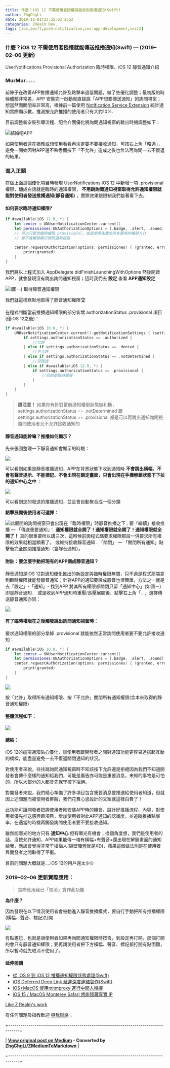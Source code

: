 ```yaml
---
title: 什麼？iOS 12 不需使用者授權就能收到推播通知(Swift)
author: ZhgChgLi
date: 2018-11-01T23:35:02.255Z
categories: ZRealm Dev.
tags: [ios,swift,push-notification,ios-app-development,ios12]
---
```


### 什麼？iOS 12 不需使用者授權就能傳送推播通知(Swift) — (2019–02–06 更新)

UserNotifications Provisional Authorization 臨時權限、iOS 12 靜音通知介紹
### MurMur……

前陣子在改善APP推播通知允許及點擊率過低問題，做了些優化調整；最初版的時候體驗非常差，APP 安裝完一啟動就直接跳「APP想要傳送通知」的詢問視窗；想當然而關閉率非常高，根據前一篇使用 [Notification Service Extension](../cb6eba52a342) 統計通知實際顯示數，推測按允許推播的使用者只有大約10%．

目前調整新安裝引導流程、配合介面優化將詢問通知視窗的跳出時機調整如下：

![[結婚吧APP](https://itunes.apple.com/tw/app/%E7%B5%90%E5%A9%9A%E5%90%A7-%E4%B8%8D%E6%89%BE%E6%9C%80%E8%B2%B4-%E5%8F%AA%E6%89%BE%E6%9C%80%E5%B0%8D/id1356057329?ls=1&mt=8)](/assets/ade9e745a4bf/1*Yehjud9-RMPTENiVQz4Ryg.gif "[結婚吧APP](https://itunes.apple.com/tw/app/%E7%B5%90%E5%A9%9A%E5%90%A7-%E4%B8%8D%E6%89%BE%E6%9C%80%E8%B2%B4-%E5%8F%AA%E6%89%BE%E6%9C%80%E5%B0%8D/id1356057329?ls=1&mt=8)")

如果使用者還在猶豫或想使用看看再決定要不要接收通知，可按右上角「略過」，避免一開始因對APP還不熟悉而按下「不允許」造成之後也無法再詢問一去不復返的結果。
### 進入正題

在做上面這個優化項目時發現 UserNotifications iOS 12 中新增一項 .provisional 權限，翻成白話就是臨時的通知權限， **不用跳詢問通知視窗取得允許通知權限就能對使用者發送推播通知(靜音通知)** ，實際效果跟限制我們接著看下去。
#### 如何要求臨時通知權限?
```swift
if #available(iOS 12.0, *) {
    let center = UNUserNotificationCenter.current()
    let permissiones:UNAuthorizationOptions = [.badge, .alert, .sound, .provisional]
    // 可以只要求臨時權限.provisional，或是順便先要求所有要用的權限ＸＤ
    // 都不會觸發顯示詢問通知視窗
    
    center.requestAuthorization(options: permissiones) { (granted, error) in
        print(granted)
    }
}
```

我們將以上程式加入 AppDelegate didFinishLaunchingWithOptions 然後開啟APP，就會發現沒有跳出詢問通知視窗；這時我們去 **設定** 查看 **APP通知設定**

![(圖一) 取得靜音通知權限](/assets/ade9e745a4bf/1*MvsncOUpTTh-ZTlJAUm8fA.jpeg "(圖一) 取得靜音通知權限")

我們就這樣默默地取得了靜音通知權限🏆

在程式判斷當前推播通知權限的部分新增 authorizationStatus .provisional 項目 (僅iOS 12之後)：
```swift
if #available(iOS 10.0, *) {
    UNUserNotificationCenter.current().getNotificationSettings { (settings) in
        if settings.authorizationStatus == .authorized {
            //允許
        } else if settings.authorizationStatus == .denied {
            //不允許
        } else if settings.authorizationStatus == .notDetermined {
            //沒問過
        } else if #available(iOS 12.0, *) {
            if settings.authorizationStatus == .provisional {
                //目前是臨時權限
            }
        }
    }
}
```
> **請注意！** 如果你有針對當前通知權限狀態做判斷，settings.authorizationStatus == .notDetermined 跟 settings.authorizationStatus == .provisional
都是可以再跳出通知詢問視窗問使用者允不允許接收通知的

#### 靜音通知能幹嘛？推播如何顯示？

先來張圖整理一下靜音通知會顯示的時機：

![](/assets/ade9e745a4bf/1*BZYhskEdvVLNsFvJV-SWkw.jpeg)

可以看到如果是靜音推播通知，APP在背景狀態下收到通知時 **不會跳出橫幅、不會有聲音提示、不能標記、不會出現在鎖定畫面，只會出現在手機解鎖狀態下下拉的通知中心之中** ：

![](/assets/ade9e745a4bf/1*Nq6PQhG06BOrX_05i0Jb0g.jpeg)

可以看到您的發送的推播通知，並且會自動聚合成一個分類

**點擊展開後使用者可選擇：**

![此展開的詢問視窗只會出現在「臨時權限」時靜音推播之下](/assets/ade9e745a4bf/1*NX0r7q5ikfoJnxWq_eGRWQ.jpeg "此展開的詢問視窗只會出現在「臨時權限」時靜音推播之下")
. 要「繼續」接收推播 — 「傳送重要通知」： **通知權限就全開了！通知權限就全開了！通知權限就全開了！** 真的很重要所以講三次，這時候前面程式碼要求權限那段一併要求所有權限的效果就相當顯著了。
或維持接收靜音通知
. 「關閉」 — 「關閉所有通知」點擊後完全關閉推播通知（含靜音通知）。

#### 附註：要怎麼手動把現有的APP調成靜音通知？

靜音通知是iOS 12對通知優化推出的新設定與臨時權限無關，只不過是程式那端拿到臨時權限就能發靜音通知；針對APP的通知要設成靜音也很簡單，方法之一就是去「設定」-「通知」- 找到APP 將其所有權限都關閉只留「通知中心」(如圖ㄧ)即是靜音通知．
或是收到APP通知時重壓/長壓展開後，點擊右上角「…」選擇傳送靜音通知亦同：

![](/assets/ade9e745a4bf/1*Lfx_esnpxLQ7GXVoLT710A.gif)
#### 有了臨時權限在之後觸發跳出詢問通知視窗時：

要求通知權限的部分拿掉 .provisional 就能依然正常詢問使用者要不要允許接收通知：
```swift
if #available(iOS 10.0, *) {
    let center = UNUserNotificationCenter.current()
    let permissiones:UNAuthorizationOptions = [.badge, .alert, .sound]
    center.requestAuthorization(options: permissiones) { (granted, error) in
        print(granted)
    }
}
```

![](/assets/ade9e745a4bf/1*Bu6H1GZPWUoAd1oSfdYi5w.jpeg)

按「允許」取得所有通知權限、按「不允許」關閉所有通知權限(含本來取得的靜音通知權限)
#### 整體流程如下：

![](/assets/ade9e745a4bf/1*--o4wB9gSZ3y661GiZfEEg.jpeg)
#### 總結：

iOS 12的這項通知貼心優化，讓使用者跟開發者之間對通知功能更容易達搭起互動的橋樑，能盡量避免一去不復返關閉通知的狀況。

對使用者來說，往往跳詢問通知視窗時不知該按下允許還是拒絕因為我們不知道開發者會傳什麼樣的通知給我們，可能是廣告亦可能是重要消息，未知的事物是可怕的，所以大部分的人都會先保守按下拒絕。

對開發者來說，我們精心準備了許多項目包含重要消息要推送給使用者知道，但就因上述問題而被使用者屏蔽，我們花費心思設計的文案就這樣白費了！

此功能可讓開發者把握使用者剛安裝APP時的機會，設計好推播流程、內容，對使用者優先推送感興趣項目，增加使用者對此APP通知的認識度，並追蹤推播點擊率，在適當的時機再觸發詢問使用者要不要接收通知。

雖然能曝光的地方只有 **通知中心** 但有曝光有機會；換個角度想，我們是使用者的話，沒按允許通知，APP如果能傳一堆有橫幅+有聲音+還出現在解鎖畫面的通知給我，應該會覺得非常干擾惱人(隔壁陣營就是XD)，蘋果這個做法則是在使用者與開發者之間取得了平衡。

目前的問題大概就是….iOS 12的用戶還太少🤐
### 2019–02–06 更新實際應用：
> 實際應用我已「取消」實作此功能

**為什麼？**

因為發現在以下情況使用者會被動進入靜音推播模式，要自行手動把所有推播權限(橫幅、聲音、標記)打開

![](/assets/ade9e745a4bf/1*ZtizO946Z5-EukrCWuCjXg.png)

有點尷尬，也就是說使用者如果再詢問通知權限時按否，到設定再打開，那個打開的會只有靜音通知權限；要再請使用者把下方橫幅、聲音、標記都打開有點困難，所以暫時就先取消不使用了。
#### 延伸閱讀
- [從 iOS 9 到 iOS 12 推播通知權限狀態處理(Swift)](../fd7f92d52baa)
- [iOS Deferred Deep Link 延遲深度連結實作(Swift)](../b08ef940c196)
- [iOS+MacOS 使用mitmproxy 進行中間人嗅探](../46410aaada00)
- [iOS 15 / MacOS Monterey Safari 將能隱藏真實 IP](https://medium.com/zrealm-ios-dev/ios-15-macos-monterey-safari-%E5%B0%87%E8%83%BD%E9%9A%B1%E8%97%8F%E7%9C%9F%E5%AF%A6-ip-755a8b6acc35)

[Like Z Realm's work](https://cdn.embedly.com/widgets/media.html?src=https%3A%2F%2Fbutton.like.co%2Fin%2Fembed%2Fzhgchgli%2Fbutton&display_name=LikeCoin&url=https%3A%2F%2Fbutton.like.co%2Fzhgchgli&image=https%3A%2F%2Fstorage.googleapis.com%2Flikecoin-foundation.appspot.com%2Flikecoin_store_user_zhgchgli_main%3FGoogleAccessId%3Dfirebase-adminsdk-eyzut%2540likecoin-foundation.iam.gserviceaccount.com%26Expires%3D2430432000%26Signature%3DgFRSNto%252BjjxXpRoYyuEMD5Ecm7mLK2uVo1vGz4NinmwLnAK0BGjcfKnItFpt%252BcYurx3wiwKTvrxvU019ruiCeNav7s7QUs5lgDDBc7c6zSVRbgcWhnJoKgReRkRu6Gd93WvGf%252BOdm4FPPgvpaJV9UE7h2MySR6%252B%252F4a%252B4kJCspzCTmLgIewm8W99pSbkX%252BQSlZ4t5Pw22SANS%252BlGl1nBCX48fGg%252Btg0vTghBGrAD2%252FMEXpGNJCdTPx8Gd9urOpqtwV4L1I2e2kYSC4YPDBD6pof1O6fKX%252BI8lGLEYiYP1sthjgf8Y4ZbgQr4Kt%252BRYIicx%252Bg6w3YWTg5zgHxAYhOINXw%253D%253D&key=a19fcc184b9711e1b4764040d3dc5c07&type=text%2Fhtml&schema=like)

有任何問題及指教歡迎 [與我聯絡](https://www.zhgchg.li/contact) 。



+-----------------------------------------------------------------------------------+

| **[View original post on Medium](https://medium.com/zrealm-ios-dev/%E4%BB%80%E9%BA%BC-ios-12-%E4%B8%8D%E9%9C%80%E4%BD%BF%E7%94%A8%E8%80%85%E6%8E%88%E6%AC%8A%E5%B0%B1%E8%83%BD%E6%94%B6%E5%88%B0%E6%8E%A8%E6%92%AD%E9%80%9A%E7%9F%A5-swift-ade9e745a4bf) - Converted by [ZhgChgLi](https://zhgchg.li)/[ZMediumToMarkdown](https://github.com/ZhgChgLi/ZMediumToMarkdown)** |

+-----------------------------------------------------------------------------------+

